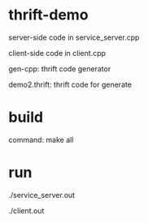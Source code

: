 # thrift-demo

server-side code in service_server.cpp

client-side code in client.cpp

gen-cpp: thrift code generator

demo2.thrift: thrift code for generate

# build

command: make all

# run

./service_server.out

./client.out
